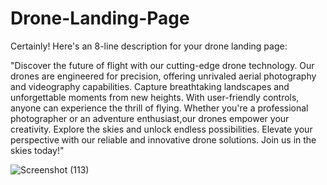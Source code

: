 # Drone-Landing-Page

Certainly! Here's an 8-line description for your drone landing page:

"Discover the future of flight with our cutting-edge drone technology. Our drones are engineered for precision, offering unrivaled aerial photography and videography capabilities. 
Capture breathtaking landscapes and unforgettable moments from new heights. With user-friendly controls, anyone can experience the thrill of flying. Whether you're a professional 
photographer or an adventure enthusiast,our drones empower your creativity. Explore the skies and unlock endless possibilities.
Elevate your perspective with our reliable and innovative drone solutions. Join us in the skies today!"

![Screenshot (113)](https://github.com/HarshavardhanPuchakayala/Drone-Landing-Page/assets/85436195/3e0433e0-da53-451d-80d0-0ab600734550)
